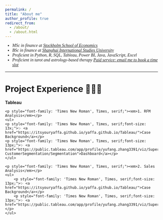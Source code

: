 ```yaml
---
permalink: /
title: "About me"
author_profile: true
redirect_from: 
  - /about/
  - /about.html
---
```


<div style="font-family: 'Times New Roman', Times, serif;">
    <ul>
        <li><em>MSc in finance at <a href="https://www.hhs.se">Stockholm School of Economics</a></em></li>
        <li><em>BSc in finance at <a href="http://sv.shisu.edu.cn">Shanghai International Studies University</a></em></li>
        <li><em>Proficient in Python, R, SQL, Tableau, Power BI, Java, JavaScript, Excel</em></li>
        <li><em>Proficient in tarot and astrology-based therapy <a href="mailto:yaffazhang87@gmail.com">Paid service: email me to book a time slot</a></em></li>
    </ul>
</div>

<hr />

<div>
    <h1>Project Experience 👩🏻‍💻</h1>
    <p style="font-size: 18x;"><strong>Tableau</strong></p>

    <p style="font-family: 'Times New Roman', Times, serif;"><em>1. RFM Analysis</em></p>
    <ul>
    <p style="font-family: 'Times New Roman', Times, serif;font-size: 13x;">✨ <a href="https://itsyouryaffa.github.io/yaffa.github.io/Tableau/">Case Background</a></p>
    <p style="font-family: 'Times New Roman', Times, serif;font-size: 13px;">✨ <a href="https://public.tableau.com/app/profile/yufang.zhang3391/viz/Superstore-CustomerSegmentation/Segmentation">Dashboard</a></p>
    </ul>

    <p style="font-family: 'Times New Roman', Times, serif;"><em>2. Sales Analysis</em></p>
    <ul>
        <p style="font-family: 'Times New Roman', Times, serif;font-size: 13px;">✨ <a href="https://itsyouryaffa.github.io/yaffa.github.io/Tableau/">Case Background</a></p>
        <p style="font-family: 'Times New Roman', Times, serif;font-size: 13px;">✨ <a href="https://public.tableau.com/app/profile/yufang.zhang3391/viz/Superstore_17141701306130/1">Dashboard</a></p>
    </ul>
</div>
